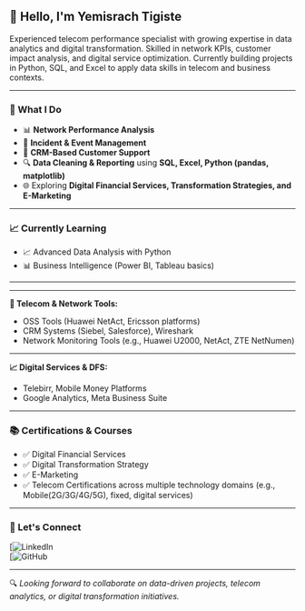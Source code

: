 ## 👋 Hello, I'm Yemisrach Tigiste

Experienced telecom performance specialist with growing expertise in data analytics and digital transformation. Skilled in network KPIs, customer impact analysis, and digital service optimization. Currently building projects in Python, SQL, and Excel to apply data skills in telecom and business contexts.

---

### 🧠 What I Do

- 📊 **Network Performance Analysis**  
- 🚨 **Incident & Event Management**  
- 💬 **CRM-Based Customer Support**  
- 🔍 **Data Cleaning & Reporting** using **SQL, Excel, Python (pandas, matplotlib)**  
- 🌐 Exploring **Digital Financial Services, Transformation Strategies, and E-Marketing**

---

### 📈 Currently Learning

- 📈 Advanced Data Analysis with Python  
- 📊 Business Intelligence (Power BI, Tableau basics)  
  

---
---
**📡 Telecom & Network Tools:**  
- OSS Tools (Huawei NetAct, Ericsson platforms)  
- CRM Systems (Siebel, Salesforce), Wireshark
- Network Monitoring Tools (e.g., Huawei U2000, NetAct, ZTE NetNumen)

---
**📈 Digital Services & DFS:**  
- Telebirr, Mobile Money Platforms  
- Google Analytics, Meta Business Suite   

---


### 📚 Certifications & Courses

- ✅ Digital Financial Services  
- ✅ Digital Transformation Strategy  
- ✅ E-Marketing  
- ✅ Telecom Certifications across multiple technology domains (e.g., Mobile(2G/3G/4G/5G), fixed, digital services)

---

### 🤝 Let's Connect

[![LinkedIn](https://www.linkedin.com/in/yemisrach-tigiste)  
[![GitHub](https://github.com/YemisrachG)

---

🔍 *Looking forward to collaborate on data-driven projects, telecom analytics, or digital transformation initiatives.*

